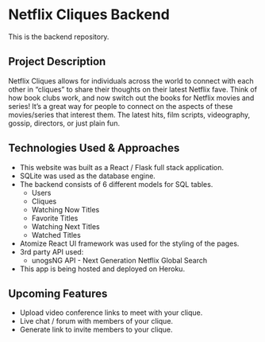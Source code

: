 # Netflix Cliques Backend 

This is the backend repository. 

## Project Description

Netflix Cliques allows for individuals across the world to connect with each other in “cliques” to share their thoughts on their latest Netflix fave. Think of how book clubs work, and now switch out the books for Netflix movies and series! It’s a great way for people to connect on the aspects of these movies/series that interest them. The latest hits, film scripts, videography, gossip, directors, or just plain fun.

## Technologies Used & Approaches

- This website was built as a React / Flask full stack application. 
- SQLite was used as the database engine.
- The backend consists of 6 different models for SQL tables.
  - Users
  - Cliques
  - Watching Now Titles
  - Favorite Titles
  - Watching Next Titles
  - Watched Titles
- Atomize React UI framework was used for the styling of the pages.
- 3rd party API used:
  - unogsNG API - Next Generation Netflix Global Search
- This app is being hosted and deployed on Heroku.

## Upcoming Features

- Upload video conference links to meet with your clique.
- Live chat / forum with members of your clique.
- Generate link to invite members to your clique.
